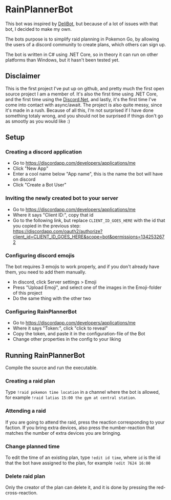 # RainPlannerBot
This bot was inspired by [DeliBot](https://github.com/OfficialWiddin/DeliBot), but because of a lot of issues with that bot, I decided to make my own.

The bots purpose is to simplify raid planning in Pokemon Go, by allowing the users of a discord community to create plans, which others can sign up.

The bot is written in C# using .NET Core, so in theory it can run on other platforms than Windows, but it hasn't been tested yet.

## Disclaimer

This is the first project I've put up on github, and pretty much the first open source project I am a member of. It's also the first time using .NET Core, and the first time using the [Discord.Net](https://github.com/RogueException/Discord.Net), and lastly, it's the first time I've come into contact with async/await. The project is also quite messy, since it's made in a rush. Because of all this, I'm not surprised if I have done something totaly wrong, and you should not be surprised if things don't go as smootly as you would like :)

## Setup

### Creating a discord application

* Go to https://discordapp.com/developers/applications/me
* Click "New App"
* Enter a cool name below "App name", this is the name the bot will have on discord
* Click "Create a Bot User"

### Inviting the newly created bot to your server

* Go to https://discordapp.com/developers/applications/me
* Where it says "Client ID:", copy that id
* Go to the following link, but replace `CLIENT_ID_GOES_HERE` with the id that you copied in the previous step: https://discordapp.com/oauth2/authorize?client_id=CLIENT_ID_GOES_HERE&scope=bot&permissions=1342532672

### Configuring discord emojis

The bot requires 3 emojis to work properly, and if you don't already have them, you need to add them manually.

* In discord, click Server settings > Emoji
* Press "Upload Emoji", and select one of the images in the Emoji-folder of this project
* Do the same thing with the other two

### Configuring RainPlannerBot

* Go to https://discordapp.com/developers/applications/me
* Where it says "Token:", click "click to reveal"
* Copy the token, and paste it in the configuration-file of the Bot
* Change other properties in the config to your liking

## Running RainPlannerBot

Compile the source and run the executable.

### Creating a raid plan

Type `!raid pokemon time location` in a channel where the bot is allowed, for example `!raid latias 15:00 the gym at central station`.

### Attending a raid

If you are going to attend the raid, press the reaction corresponding to your faction. If you bring extra devices, also press the number-reaction that matches the number of extra devices you are bringing.

### Change planned time

To edit the time of an existing plan, type `!edit id time`, where `id` is the id that the bot have assigned to the plan, for example `!edit 7624 16:00`

### Delete raid plan

Only the creator of the plan can delete it, and it is done by pressing the red-cross-reaction.
